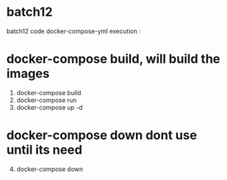 # batch12
batch12 code
docker-compose-yml
execution :
  # docker-compose build, will build the images
  1. docker-compose build
  2. docker-compose run
  4. docker-compose up -d
  # docker-compose down dont use until its need
  4. docker-compose down

